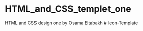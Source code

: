 # HTML_and_CSS_templet_one
HTML and CSS design one by Osama Eltabakh
#   l e o n - T e m p l a t e  
 